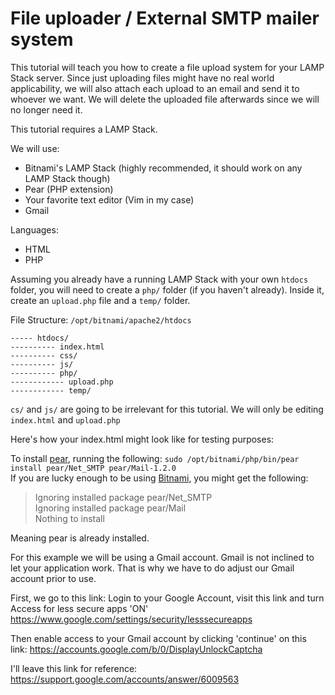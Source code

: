 # File uploader / External SMTP mailer system  #

This tutorial will teach you how to create a file upload system for your LAMP Stack server.
Since just uploading files might have no real world applicability, we will also attach each upload to an email and send it to whoever we want. We will delete the uploaded file afterwards since we will no longer need it.

This tutorial requires a LAMP Stack.

We will use:
- Bitnami's LAMP Stack (highly recommended, it should work on any LAMP Stack though)
- Pear (PHP extension)
- Your favorite text editor (Vim in my case)
- Gmail

Languages:
- HTML
- PHP

Assuming you already have a running LAMP Stack with your own `htdocs` folder,
you will need to create a `php/` folder (if you haven't already). Inside it, create an `upload.php` file and a `temp/` folder.

File Structure: `/opt/bitnami/apache2/htdocs`

```
----- htdocs/
---------- index.html
---------- css/
---------- js/
---------- php/
------------ upload.php
------------ temp/
```
`cs/` and `js/` are going to be irrelevant for this tutorial.
We will only be editing `index.html` and `upload.php`

Here's how your index.html might look like for testing purposes:

To install [pear](https://pear.php.net/), running the following:
`sudo /opt/bitnami/php/bin/pear install pear/Net_SMTP pear/Mail-1.2.0`</br>
If you are lucky enough to be using [Bitnami](https://bitnami.com/stack/lamp), you might get the following:
> Ignoring installed package pear/Net_SMTP</br>
Ignoring installed package pear/Mail</br>
Nothing to install

Meaning pear is already installed.

For this example we will be using a Gmail account.
Gmail is not inclined to let your application work. That is why we have to do adjust our Gmail account prior to use.

First, we go to this link:
Login to your Google Account, visit this link and turn Access for less secure apps 'ON'
https://www.google.com/settings/security/lesssecureapps

Then enable access to your Gmail account by clicking 'continue' on this link:
https://accounts.google.com/b/0/DisplayUnlockCaptcha

I'll leave this link for reference:
https://support.google.com/accounts/answer/6009563
